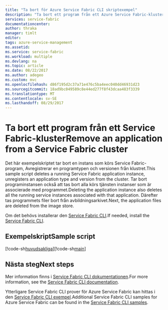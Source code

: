 ```yaml
---
title: "Ta bort för Azure Service Fabric CLI skriptexempel"
description: "Ta bort ett program från ett Azure Service Fabric-kluster med hjälp av Azure Service Fabric-CLI"
services: service-fabric
documentationcenter: 
author: thraka
manager: timlt
editor: 
tags: azure-service-management
ms.assetid: 
ms.service: service-fabric
ms.workload: multiple
ms.devlang: na
ms.topic: article
ms.date: 08/22/2017
ms.author: adegeo
ms.custom: mvc
ms.openlocfilehash: d86f195d2c37a71e476c5ba4eec040dd46931d23
ms.sourcegitcommit: 18ad9bc049589c8e44ed277f8f43dcaa483f3339
ms.translationtype: MT
ms.contentlocale: sv-SE
ms.lasthandoff: 08/29/2017
---
```

# <a name="remove-an-application-from-a-service-fabric-cluster"></a><span data-ttu-id="473a3-103">Ta bort ett program från ett Service Fabric-kluster</span><span class="sxs-lookup"><span data-stu-id="473a3-103">Remove an application from a Service Fabric cluster</span></span>

<span data-ttu-id="473a3-104">Det här exempelskriptet tar bort en instans som körs Service Fabric-program, Avregistrerar en programtypen och versionen från klustret.</span><span class="sxs-lookup"><span data-stu-id="473a3-104">This sample script deletes a running Service Fabric application instance, unregisters an application type and version from the cluster.</span></span>  <span data-ttu-id="473a3-105">Tar bort programinstansen också att tas bort alla körs tjänsten instanser som är associerade med programmet.</span><span class="sxs-lookup"><span data-stu-id="473a3-105">Deleting the application instance also deletes all the running service instances associated with that application.</span></span> <span data-ttu-id="473a3-106">Därefter tas programmets filer bort från avbildningsarkivet.</span><span class="sxs-lookup"><span data-stu-id="473a3-106">Next, the application files are deleted from the image store.</span></span> 

<span data-ttu-id="473a3-107">Om det behövs installerar den [Service Fabric CLI](../service-fabric-cli.md).</span><span class="sxs-lookup"><span data-stu-id="473a3-107">If needed, install the [Service Fabric CLI](../service-fabric-cli.md).</span></span>

## <a name="sample-script"></a><span data-ttu-id="473a3-108">Exempelskript</span><span class="sxs-lookup"><span data-stu-id="473a3-108">Sample script</span></span>

<span data-ttu-id="473a3-109">[!code-sh[huvudsakliga](../../../cli_scripts/service-fabric/remove-application/remove-application.sh "ta bort ett program från ett kluster")]</span><span class="sxs-lookup"><span data-stu-id="473a3-109">[!code-sh[main](../../../cli_scripts/service-fabric/remove-application/remove-application.sh "Remove an application from a cluster")]</span></span>

## <a name="next-steps"></a><span data-ttu-id="473a3-110">Nästa steg</span><span class="sxs-lookup"><span data-stu-id="473a3-110">Next steps</span></span>

<span data-ttu-id="473a3-111">Mer information finns i [Service Fabric CLI dokumentationen](../service-fabric-cli.md).</span><span class="sxs-lookup"><span data-stu-id="473a3-111">For more information, see the [Service Fabric CLI documentation](../service-fabric-cli.md).</span></span>

<span data-ttu-id="473a3-112">Ytterligare Service Fabric CLI prover för Azure Service Fabric kan hittas i den [Service Fabric CLI exempel](../samples-cli.md).</span><span class="sxs-lookup"><span data-stu-id="473a3-112">Additional Service Fabric CLI samples for Azure Service Fabric can be found in the [Service Fabric CLI samples](../samples-cli.md).</span></span>
